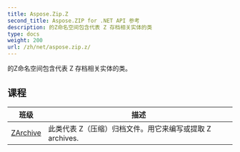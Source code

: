 ```yaml
---
title: Aspose.Zip.Z
second_title: Aspose.ZIP for .NET API 参考
description: 的Z命名空间包含代表 Z 存档相关实体的类
type: docs
weight: 200
url: /zh/net/aspose.zip.z/
---
```

的Z命名空间包含代表 Z 存档相关实体的类。

## 课程

| 班级 | 描述 |
| --- | --- |
| [ZArchive](./zarchive/) | 此类代表 Z（压缩）归档文件。用它来编写或提取 Z archives. |


